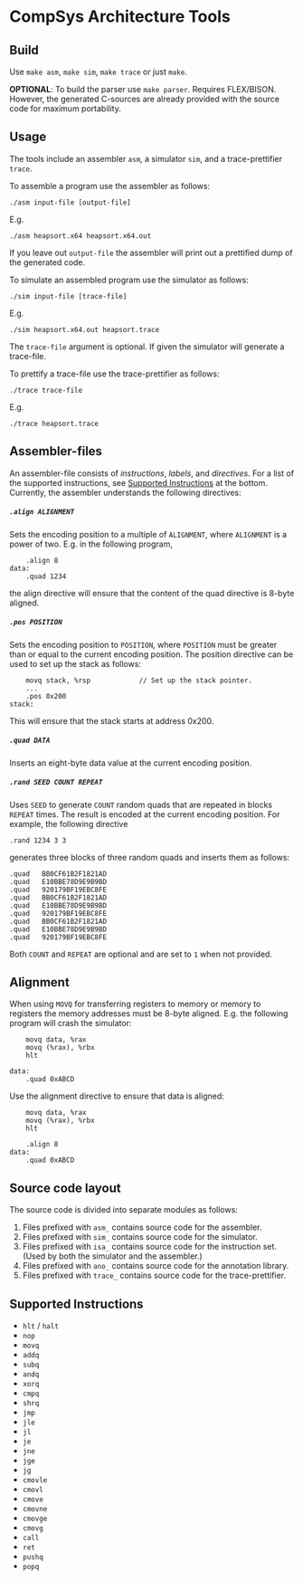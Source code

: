 # CompSys Architecture Tools

## Build

Use `make asm`, `make sim`, `make trace` or just `make`.

**OPTIONAL**: To build the parser use `make parser`. Requires FLEX/BISON. However, the generated C-sources are already provided with the source code for maximum portability.

## Usage

The tools include an assembler `asm`, a simulator `sim`, and a trace-prettifier `trace`.

To assemble a program use the assembler as follows:

    ./asm input-file [output-file]

E.g.

    ./asm heapsort.x64 heapsort.x64.out

If you leave out `output-file` the assembler will print out a prettified dump of the generated code.

To simulate an assembled program use the simulator as follows:

    ./sim input-file [trace-file]

E.g.

    ./sim heapsort.x64.out heapsort.trace

The `trace-file` argument is optional. If given the simulator will generate a trace-file.

To prettify a trace-file use the trace-prettifier as follows:

    ./trace trace-file

E.g.

    ./trace heapsort.trace

## Assembler-files

An assembler-file consists of *instructions*, *labels*, and *directives*. For a list of the supported instructions, see [Supported Instructions](#Supported-Instructions) at the bottom. Currently, the assembler understands the following directives:

##### `.align ALIGNMENT`

Sets the encoding position to a multiple of `ALIGNMENT`, where `ALIGNMENT` is a power of two. E.g. in the following program,

```
    .align 8
data:
    .quad 1234
```

the align directive will ensure that the content of the quad directive is 8-byte aligned.

##### `.pos POSITION`

Sets the encoding position to `POSITION`, where `POSITION` must be greater than or equal to the current encoding position. The position directive can be used to set up the stack as follows:

```
    movq stack, %rsp            // Set up the stack pointer.
    ...
    .pos 0x200
stack:
```

This will ensure that the stack starts at address 0x200.

##### `.quad DATA`

Inserts an eight-byte data value at the current encoding position.

##### `.rand SEED COUNT REPEAT`

Uses `SEED` to generate `COUNT` random quads that are repeated in blocks `REPEAT` times. The result is encoded at the current encoding position. For example, the following directive

```
.rand 1234 3 3
```

generates three blocks of three random quads and inserts them as follows:

```
.quad   BB0CF61B2F1821AD
.quad   E10BBE78D9E9B9BD
.quad   920179BF19EBC8FE
.quad   BB0CF61B2F1821AD
.quad   E10BBE78D9E9B9BD
.quad   920179BF19EBC8FE
.quad   BB0CF61B2F1821AD
.quad   E10BBE78D9E9B9BD
.quad   920179BF19EBC8FE
```

Both `COUNT` and `REPEAT` are optional and are set to `1` when not provided.

## Alignment

When using `MOVQ` for transferring registers to memory or memory to registers the memory addresses must be 8-byte aligned. E.g. the following program will crash the simulator:

```
    movq data, %rax
    movq (%rax), %rbx
    hlt

data:
    .quad 0xABCD
```

Use the alignment directive to ensure that data is aligned:

```
    movq data, %rax
    movq (%rax), %rbx
    hlt

    .align 8
data:
    .quad 0xABCD
```

## Source code layout

The source code is divided into separate modules as follows:

  1) Files prefixed with `asm_` contains source code for the assembler.
  2) Files prefixed with `sim_` contains source code for the simulator.
  3) Files prefixed with `isa_` contains source code for the instruction set. (Used by both the simulator and the assembler.)
  4) Files prefixed with `ano_` contains source code for the annotation library.
  5) Files prefixed with `trace_` contains source code for the trace-prettifier.

## Supported Instructions

  * `hlt` / `halt`
  * `nop`
  * `movq`
  * `addq`
  * `subq`
  * `andq`
  * `xorq`
  * `cmpq`
  * `shrq`
  * `jmp`
  * `jle`
  * `jl`
  * `je`
  * `jne`
  * `jge`
  * `jg`
  * `cmovle`
  * `cmovl`
  * `cmove`
  * `cmovne`
  * `cmovge`
  * `cmovg`
  * `call`
  * `ret`
  * `pushq`
  * `popq`
